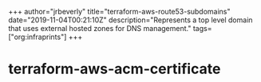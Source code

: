 +++
author="jrbeverly"
title="terraform-aws-route53-subdomains"
date="2019-11-04T00:21:10Z"
description="Represents a top level domain that uses external hosted zones for DNS management."
tags=["org:infraprints"]
+++

# terraform-aws-acm-certificate

